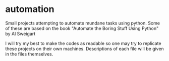 # automation
Small projects attempting to automate mundane tasks using python. Some of these are based on the book "Automate the Boring Stuff Using Python" by Al Sweigart

I will try my best to make the codes as readable so one may try to replicate these projects on their own machines. Descriptions of each file will be given in the files themselves.
